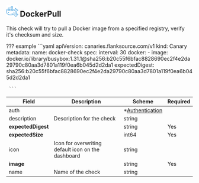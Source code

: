 ## <img src='https://raw.githubusercontent.com/flanksource/flanksource-ui/main/src/icons/dockerPull.svg' style='height: 32px'/> DockerPull

This check will try to pull a Docker image from a specified registry, verify it's checksum and size.

??? example
     ```yaml
     apiVersion: canaries.flanksource.com/v1
     kind: Canary
     metadata:
       name: docker-check
     spec:
       interval: 30
       docker:
         - image: docker.io/library/busybox:1.31.1@sha256:b20c55f6bfac8828690ec2f4e2da29790c80aa3d7801a119f0ea6b045d2d2da1
           expectedDigest: sha256:b20c55f6bfac8828690ec2f4e2da29790c80aa3d7801a119f0ea6b045d2d2da1
     
     ```

| Field | Description | Scheme | Required |
| ----- | ----------- | ------ | -------- |
| auth |  | *[Authentication](#authentication) |  |
| description | Description for the check | string |  |
| **expectedDigest** |  | string | Yes |
| **expectedSize** |  | int64 | Yes |
| icon | Icon for overwriting default icon on the dashboard | string |  |
| **image** |  | string | Yes |
| name | Name of the check | string |  |
